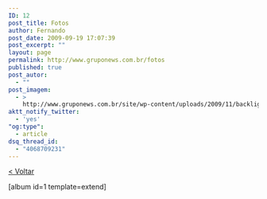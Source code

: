 ```yaml
---
ID: 12
post_title: Fotos
author: Fernando
post_date: 2009-09-19 17:07:39
post_excerpt: ""
layout: page
permalink: http://www.gruponews.com.br/fotos
published: true
post_autor:
  - ""
post_imagem:
  - >
    http://www.gruponews.com.br/site/wp-content/uploads/2009/11/backlight_fotos.jpg
aktt_notify_twitter:
  - 'yes'
"og:type":
  - article
dsq_thread_id:
  - "4068709231"
---
```

<a href="http://www.gruponews.com.br/site/fotos">&lt; Voltar</a>

[album id=1 template=extend]